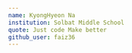 ```yaml
---
name: KyongHyeon Na
institution: Solbat Middle School
quote: Just code Make better
github_user: faiz36
---
```

